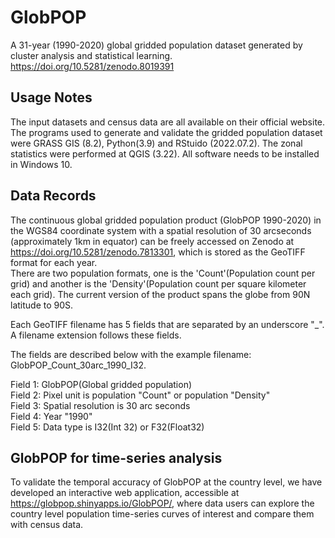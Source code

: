 # GlobPOP
A 31-year (1990-2020) global gridded population dataset generated by cluster analysis and statistical learning.
https://doi.org/10.5281/zenodo.8019391

## Usage Notes
The input datasets and census data are all available on their official website. The programs used to generate and validate the gridded population dataset were GRASS GIS (8.2), Python(3.9) and RStuido (2022.07.2). The zonal statistics were performed at QGIS (3.22). All software needs to be installed in Windows 10.

## Data Records
The continuous global gridded population product (GlobPOP 1990-2020) in the WGS84 coordinate system with a spatial resolution of 30 arcseconds (approximately 1km in equator) can be freely accessed on Zenodo at https://doi.org/10.5281/zenodo.7813301, which is stored as the GeoTIFF format for each year.   
There are two population formats, one is the 'Count'(Population count per grid) and another is the 'Density'(Population count per square kilometer each grid). The current version of the product spans the globe from 90N latitude to 90S.

Each GeoTIFF filename has 5 fields that are separated by an underscore "_". A filename extension follows these fields. 

The fields are described below with the example filename: GlobPOP_Count_30arc_1990_I32.

Field 1: GlobPOP(Global gridded population)  
Field 2: Pixel unit is population "Count" or population "Density"  
Field 3: Spatial resolution is 30 arc seconds  
Field 4: Year "1990"  
Field 5: Data type is I32(Int 32) or F32(Float32)  

## GlobPOP for time-series analysis
To validate the temporal accuracy of GlobPOP at the country level, we have developed an interactive web application, accessible at https://globpop.shinyapps.io/GlobPOP/, where data users can explore the country level population time-series curves of interest and compare them with census data.
